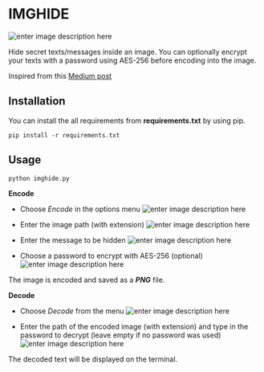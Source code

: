 ﻿# IMGHIDE

![enter image description here](https://i.ibb.co/PQDHMVP/imghide-1.png)

Hide secret texts/messages inside an image. You can optionally encrypt your texts with a password using AES-256 before encoding into the image.

Inspired from this [Medium post](https://medium.com/better-programming/image-steganography-using-python-2250896e48b9)


## Installation
You can install the all requirements from **requirements.txt** by using pip.

    pip install -r requirements.txt


## Usage

    python imghide.py

**Encode**

 - Choose *Encode* in the options menu
 ![enter image description here](https://i.ibb.co/DLvS9qj/imghide-2-png)
 
 - Enter the image path (with extension)
 ![enter image description here](https://i.ibb.co/ZKkzWWr/imghide-3.png)
 - Enter the message to be hidden
 ![enter image description here](https://i.ibb.co/wrG4Qvy/imghide-4.png)
 - Choose a password to encrypt with AES-256 (optional)
 ![enter image description here](https://i.ibb.co/mCF3VkL/imghide-5.png)

The image is encoded and saved as a ***PNG*** file.

**Decode**

 - Choose *Decode* from the menu
![enter image description here](https://i.ibb.co/tmh9Y5S/imghide-6.png)

 - Enter the path of the encoded image (with extension) and type in the password to decrypt (leave empty if no password was used)
![enter image description here](https://i.ibb.co/bd7qWgx/imghide-7.png)

The decoded text will be displayed on the terminal.
